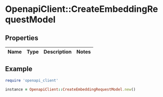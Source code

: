 # OpenapiClient::CreateEmbeddingRequestModel

## Properties

| Name | Type | Description | Notes |
| ---- | ---- | ----------- | ----- |

## Example

```ruby
require 'openapi_client'

instance = OpenapiClient::CreateEmbeddingRequestModel.new()
```


